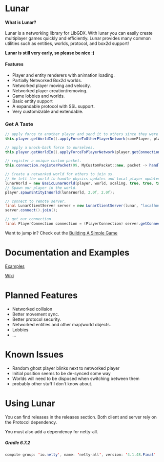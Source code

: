 # Lunar

#### What is Lunar?

Lunar is a networking library for LibGDX. With lunar you can easily create multiplayer games quickly and efficiently. Lunar provides many common utilities such as entities, worlds, protocol, and box2d support!

**Lunar is still very early, so please be nice :)**

#### Features
- Player and entity renderers with animation loading.
- Partially Networked Box2d worlds.
- Networked player moving and velocity.
- Networked player creation/removing.
- Game lobbies and worlds.
- Basic entity support
- A expandable protocol with SSL support.
- Very customizable and extendable.

### Get A Taste
```java
// apply force to another player and send it to others since they were attacked.
this.player.getWorldIn().applyForceToOtherPlayerNetwork(somePlayer, player.getConnection(), fx, fy, px, py, true);

// apply a knock-back force to ourselves.
this.player.getWorldIn().applyForceToPlayerNetwork(player.getConnection(), fx, fy, point.x, point.y, true);
```

```java
// register a unique custom packet.
this.connection.registerPacket(99, MyCustomPacket::new, packet -> handleEntityPropertiesPacket(packet));
```

```java
// Create a networked world for others to join us.
// We tell the world to handle physics updates and local player updates for us.
lunarWorld = new BasicLunarWorld(player, world, scaling, true, true, true);
// Spawn our player in the world.
player.spawnEntityInWorld(lunarWorld, 2.0f, 2.0f);
```

```java
// connect to remote server.
final LunarClientServer server = new LunarClientServer(lunar, "localhost", 6969);
server.connect().join();

// get our connection
final PlayerConnection connection = (PlayerConnection) server.getConnection();
```

Want to jump in? Check out the [Building A Simple Game](https://github.com/Vrekt/LunarGdx/wiki/Getting-Started-Guide:-Building-a-simple-game)

# Documentation and Examples

[Examples](https://github.com/Vrekt/LunarGdx/tree/main/core/src/gdx/examples)

[Wiki](https://github.com/Vrekt/LunarGdx/wiki)

# Planned Features
- Networked collision
- Better movement sync.
- Better protocol security.
- Networked entities and other map/world objects.
- Lobbies
- ...

# Known Issues
- Random ghost player blinks next to networked player
- Initial position seems to be de-synced some way
- Worlds will need to be disposed when switching between them
- probably other stuff I don't know about.

# Using Lunar
You can find releases in the releases section. Both client and server rely on the Protocol dependency.

You must also add a dependency for netty-all.
##### Gradle 6.7.2
```java
compile group: 'io.netty', name: 'netty-all', version: '4.1.48.Final'
```
